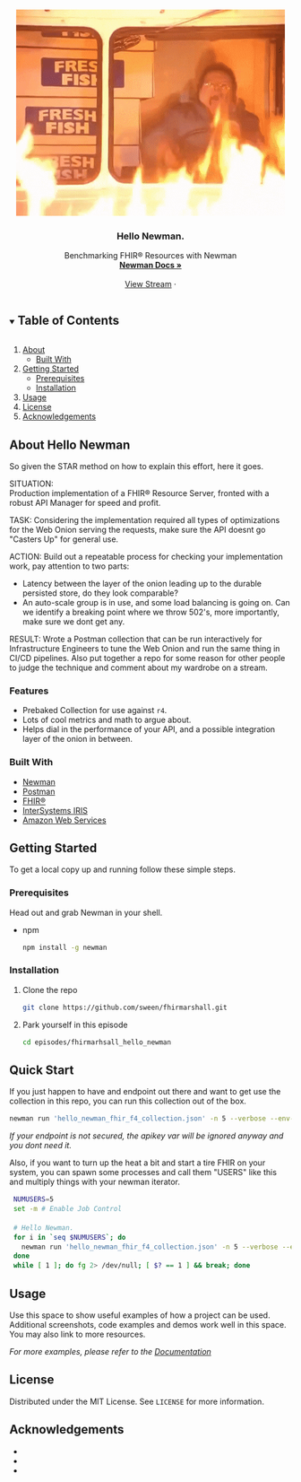 <!--
*** Thanks for checking out the Best-README-Template. If you have a suggestion
*** that would make this better, please fork the repo and create a pull request
*** or simply open an issue with the tag "enhancement".
*** Thanks again! Now go create something AMAZING! :D
***
***
***
*** To avoid retyping too much info. Do a search and replace for the following:
*** github_username, repo_name, twitter_handle, email, project_title, project_description
-->



<!-- PROJECT SHIELDS -->
<!--
*** I'm using markdown "reference style" links for readability.
*** Reference links are enclosed in brackets [ ] instead of parentheses ( ).
*** See the bottom of this document for the declaration of the reference variables
*** for contributors-url, forks-url, etc. This is an optional, concise syntax you may use.
*** https://www.markdownguide.org/basic-syntax/#reference-style-links


<!-- PROJECT LOGO -->
<br />
<p align="center">
  <a href="https://github.com/github_username/repo_name">
    <img src="https://github.com/sween/fhirmarshall/raw/main/episodes/fhirmarshall_hello_newman/assets/Newmanfire.gif" alt="Logo">
  </a>

  <h3 align="center">Hello Newman.</h3>

  <p align="center">
    Benchmarking FHIR® Resources with Newman
    <br />
    <a href="https://learning.postman.com/docs/running-collections/using-newman-cli/command-line-integration-with-newman/"><strong>Newman Docs »</strong></a>
    <br />
    <br />
    <a href="https://github.com/github_username/repo_name">View Stream</a>
    ·
  </p>
</p>



<!-- TABLE OF CONTENTS -->
<details open="open">
  <summary><h2 style="display: inline-block">Table of Contents</h2></summary>
  <ol>
    <li>
      <a href="#about-the-project">About</a>
      <ul>
        <li><a href="#built-with">Built With</a></li>
      </ul>
    </li>
    <li>
      <a href="#getting-started">Getting Started</a>
      <ul>
        <li><a href="#prerequisites">Prerequisites</a></li>
        <li><a href="#installation">Installation</a></li>
      </ul>
    </li>
    <li><a href="#usage">Usage</a></li>
    <li><a href="#license">License</a></li>
    <li><a href="#acknowledgements">Acknowledgements</a></li>
  </ol>
</details>



<!-- ABOUT THE PROJECT -->
## About Hello Newman

So given the STAR method on how to explain this effort, here it goes.  

SITUATION:  
Production implementation of a FHIR® Resource Server, fronted with a robust API Manager for speed and profit.  

TASK:
Considering the implementation required all types of optimizations for the Web Onion serving the requests, make sure the API doesnt go "Casters Up" for general use.  

ACTION:
Build out a repeatable process for checking your implementation work, pay attention to two parts:

* Latency between the layer of the onion leading up to the durable persisted store, do they look comparable?  
* An auto-scale group is in use, and some load balancing is going on.  Can we identify a breaking point where we throw 502's, more importantly, make sure we dont get any.

RESULT:
Wrote a Postman collection that can be run interactively for Infrastructure Engineers to tune the Web Onion and run the same thing in CI/CD pipelines.  Also put together a repo for some reason for other people to judge the technique and comment about my wardrobe on a stream.

### Features  

* Prebaked Collection for use against `r4`. 
* Lots of cool metrics and math to argue about.  
* Helps dial in the performance of your API, and a possible integration layer of the onion in between. 

### Built With

* [Newman](https://learning.postman.com/docs/running-collections/using-newman-cli/command-line-integration-with-newman/)
* [Postman](https://learning.postman.com/)
* [FHIR®](https://www.hl7.org/fhir/)
* [InterSystems IRIS](https://www.intersystems.com/products/intersystems-iris-for-health/)
* [Amazon Web Services](http://aws.amazon.com/)



<!-- GETTING STARTED -->
## Getting Started

To get a local copy up and running follow these simple steps.

### Prerequisites

Head out and grab Newman in your shell.
* npm
  ```sh
  npm install -g newman
  ```

### Installation

1. Clone the repo
   ```sh
   git clone https://github.com/sween/fhirmarshall.git
   ```
2. Park yourself in this episode
   ```sh
   cd episodes/fhirmarhsall_hello_newman
   ```

## Quick Start  

If you just happen to have and endpoint out there and want to get use the collection in this repo, you can run this collection out of the box.

   ```sh
   newman run 'hello_newman_fhir_f4_collection.json' -n 5 --verbose --env-var "x-api-key:1UgyzYouHaveBeenRickRolledX1gcqPrjA" --env-var "fhir-endpoint:https://1l17san3dk.execute-api.us-east-2.amazonaws.com/fhir"
   ```  

_If your endpoint is not secured, the apikey var will be ignored anyway and you dont need it._

Also, if you want to turn up the heat a bit and start a tire FHIR on your system, you can spawn some processes and call them "USERS" like this and multiply things with your newman iterator.

   ```sh
    NUMUSERS=5
    set -m # Enable Job Control

    # Hello Newman.
    for i in `seq $NUMUSERS`; do
      newman run 'hello_newman_fhir_f4_collection.json' -n 5 --verbose --env-var "x-api-key:1UgyzYouHaveBeenRickRolledX1gcqPrjA" --env-var "fhir-endpoint:https://1l17san3dk.execute-api.us-east-2.amazonaws.com/fhir"
    done
    while [ 1 ]; do fg 2> /dev/null; [ $? == 1 ] && break; done
   ```
<!-- USAGE EXAMPLES -->
## Usage

Use this space to show useful examples of how a project can be used. Additional screenshots, code examples and demos work well in this space. You may also link to more resources.



_For more examples, please refer to the [Documentation](https://example.com)_





<!-- LICENSE -->
## License

Distributed under the MIT License. See `LICENSE` for more information.


<!-- ACKNOWLEDGEMENTS -->
## Acknowledgements

* []()
* []()
* []()

